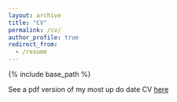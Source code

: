 ```yaml
---
layout: archive
title: "CV"
permalink: /cv/
author_profile: true
redirect_from:
  - /resume
---
```


{% include base_path %}


<p>See a pdf version of my most up do date CV <a href="/CV.pdf">here</a></p>

